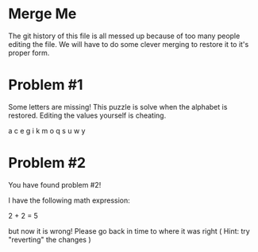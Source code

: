 # Merge Me
The git history of this file is all messed up because of too many people editing the file.
We will have to do some clever merging to restore it to it's proper form.


# Problem #1
Some letters are missing! This puzzle is solve when the alphabet is restored.
Editing the values yourself is cheating.

a  c  e  g
i  k  m  o
q  s  u  w 
y 

# Problem #2
You have found problem #2!

I have the following math expression:

2 + 2 = 5

but now it is wrong! Please go back in time to where it was right ( Hint: try "reverting" the changes )
